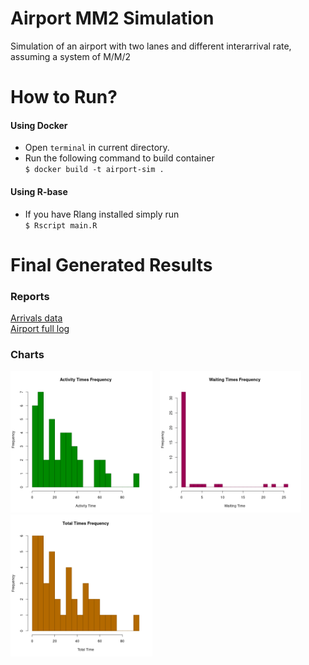 # Airport MM2 Simulation
Simulation of an airport with two lanes and different interarrival rate, assuming a system of M/M/2

# How to Run?

#### Using Docker
- Open `terminal` in current directory.  
- Run the following command to build container  
  `$ docker build -t airport-sim .`

#### Using R-base
- If you have Rlang installed simply run  
  `$ Rscript main.R`


# Final Generated Results

### Reports

[Arrivals data](assets/arrivals.csv)  
[Airport full log](assets/logs.csv)

### Charts

<p align="left">
  <img src="assets/activity_time.png" width="45%"/>
  &nbsp; 
  <img src="assets/waiting_time.png" width="45%"/>
  &nbsp;
  <img src="assets/total_time.png" width="45%"/>
</p>

